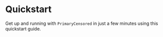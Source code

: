 # Quickstart

Get up and running with `PrimaryCensored` in just a few minutes using this quickstart guide.
